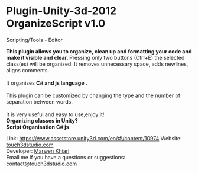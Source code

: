 # Plugin-Unity-3d-2012 OrganizeScript v1.0
Scripting/Tools - Editor

<strong>
This plugin allows you to organize, clean up and formatting your code and make it visible and clear.
</strong>
Pressing only two buttons (Ctrl+E) the selected class(es) will be organized.
It removes unnecessary space, adds newlines, aligns comments.
<br><br>
It organizes <strong> C# and js language .
</strong><br><br>
This plugin can be customized by changing the type and the number of separation between words.
<br><br>It is very useful and easy to use,enjoy it!<br>

<strong>
Organizing classes in Unity?<br>
Script Organisation C# js<br>
</strong>

Link: <a href="https://www.assetstore.unity3d.com/en/#!/content/10974">https://www.assetstore.unity3d.com/en/#!/content/10974</a>
Website: <a href='http://touch3dstudio.com' target="_blank">touch3dstudio.com</a><br>
Developer: <a href='https://www.facebook.com/marwen.khiari1' target="_blank">Marwen Khiari</a><br>
Email me if you have a questions or suggestions: contact@touch3dstudio.com
